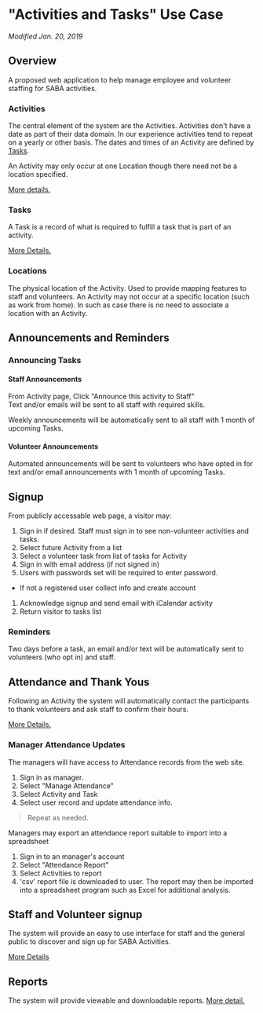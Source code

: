 # "Activities and Tasks" Use Case

_Modified Jan. 20, 2019_

## Overview

A proposed web application to help manage employee and volunteer staffing for SABA activities.

### Activities

The central element of the system are the Activities. Activities don't have a date as part of their
data domain. In our experience activities tend to repeat on a yearly or other basis. The dates and times of an Activity 
are defined by [Tasks](/docs/tasks.md).

An Activity may only occur at one Location though there need not be a location specified.

[More details.](/docs/activities.md)

### Tasks

A Task is a record of what is required to fulfill a task that is part of an activity.

[More Details.](/docs/tasks.md)

### Locations

The physical location of the Activity. Used to provide mapping features to staff and volunteers. An Activity may
not occur at a specific location (such as work from home). In such as case there is no need to associate a location
with an Activity.

## Announcements and Reminders

### Announcing Tasks

#### Staff Announcements

From Activity page, Click "Announce this activity to Staff"  
Text and/or emails will be sent to all staff with required skills.  

Weekly announcements will be automatically sent to all staff with 1 month of upcoming Tasks.

#### Volunteer Announcements

Automated announcements will be sent to volunteers who have opted in for text and/or email announcements 
with 1 month of upcoming Tasks.

## Signup

From publicly accessable web page, a visitor may:

1. Sign in if desired. Staff must sign in to see non-volunteer activities and tasks.  
1. Select future Activity from a list 
1. Select a volunteer task from list of tasks for Activity
1. Sign in with email address (if not signed in)  
1. Users with passwords set will be required to enter password.
  *  If not a registered user collect info and create account
1. Acknowledge signup and send email with iCalendar activity
1. Return visitor to tasks list

### Reminders

Two days before a task, an email and/or text will be automatically sent to volunteers (who opt in) and staff.

## Attendance and Thank Yous

Following an Activity the system will automatically contact the participants to thank volunteers and ask staff
to confirm their hours.

[More Details.](/docs/attendance.md)

### Manager Attendance Updates

The managers will have access to Attendance records from the web site.

1. Sign in as manager.
1. Select "Manage Attendance"
1. Select Activity and Task
1. Select user record and update attendance info.

> Repeat as needed.

Managers may export an attendance report suitable to import into a spreadsheet

1. Sign in to an manager's account
1. Select "Attendance Report"
1. Select Activities to report
1. 'csv' report file is downloaded to user. The report may then be imported into a spreadsheet program such
as Excel for additional analysis.

## Staff and Volunteer signup

The system will provide an easy to use interface for staff and the general public to discover and 
sign up for SABA Activities. 

[More Details](/docs/signups.md)

## Reports

The system will provide viewable and downloadable reports. [More detail.](/docs/reports.md)